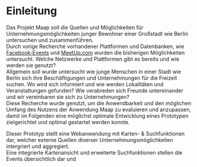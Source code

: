 # Einleitung

Das Projekt Maap soll die Quellen und Möglichkeiten für Unternehmungsmöglichkeiten junger Bewohner einer Großstadt wie Berlin untersuchen und zusammenführen.  
Durch vorige Recherche vorhandener Plattformen und Datenbanken, wie [Facebook-Events](https://www.facebook.com/events/) und [MeetUp.com](http://www.meetup.com/de/) wurden die bisherigen Möglichkeiten untersucht. Welche Netzwerke und Plattformen gibt es bereits und wie werden sie genutzt?  
Allgemein soll wurde untersucht wie junge Menschen in einer Stadt wie Berlin sich ihre Beschäftigungen und Unternehmungen für die Freizeit suchen. Wo wird sich informiert und wie werden Lokalitäten und Veranstaltungen gefunden? Wie verabreden sich Freunde untereinander und wir vereinbaren sie sich zu Unternehmungen?  
Diese Recherche wurde genutzt, um die Anwendbarkeit und den möglichen Umfang des Nutzens der Anwendung Maap zu evaluieren und anzupassen, damit im Folgenden eine möglichst optimale Entwicklung eines Prototypen zielgerichtet und optimal gestartet werden konnte.

Dieser Prototyp stellt eine Webanwendung mit Karten- & Suchfunktionen dar, welcher externe Quellen diverser Unternehmungsmöglichkeiten intergriert und aggregiert.  
Eine integrierte Kartenansicht und erweiterte Suchfunktionen  stellen die Events übersichtlich dar und
<!--TODO mehr einleitung -->
